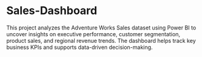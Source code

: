 # Sales-Dashboard
This project analyzes the Adventure Works Sales dataset using Power BI to uncover insights on executive performance, customer segmentation, product sales, and regional revenue trends. The dashboard helps track key business KPIs and supports data-driven decision-making.
